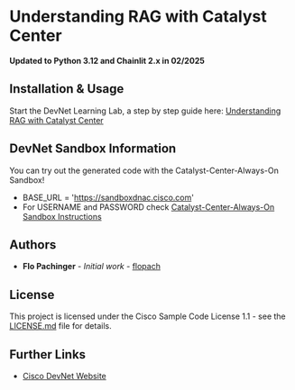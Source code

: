 # Understanding RAG with Catalyst Center

**Updated to Python 3.12 and Chainlit 2.x in 02/2025**

## Installation & Usage

Start the DevNet Learning Lab, a step by step guide here: [Understanding RAG with Catalyst Center](https://developer.cisco.com/learning/labs/api-code-assistant-catalyst-center/)

## DevNet Sandbox Information

You can try out the generated code with the Catalyst-Center-Always-On Sandbox!

* BASE_URL = 'https://sandboxdnac.cisco.com'
* For USERNAME and PASSWORD check [Catalyst-Center-Always-On Sandbox Instructions](https://devnetsandbox.cisco.com/DevNet/catalog/Catalyst-Center-Always-On#instructions)

## Authors

* **Flo Pachinger** - *Initial work* - [flopach](https://github.com/flopach)

## License

This project is licensed under the Cisco Sample Code License 1.1 - see the [LICENSE.md](LICENSE.md) file for details.

## Further Links

* [Cisco DevNet Website](https://developer.cisco.com)